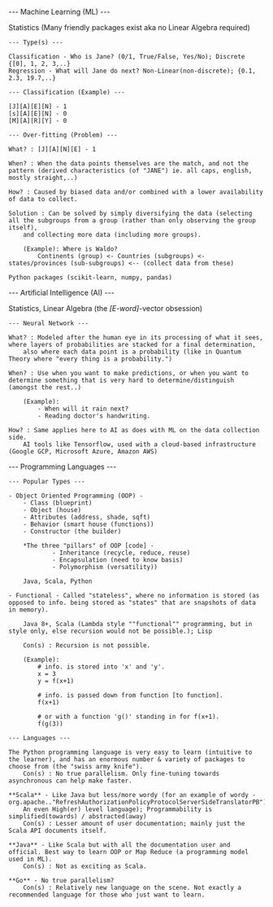 --- Machine Learning (ML) ---

Statistics (Many friendly packages exist aka no Linear Algebra required)

	--- Type(s) ---
	
	Classification - Who is Jane? (0/1, True/False, Yes/No); Discrete {[0], 1, 2, 3,..}
	Regression - What will Jane do next? Non-Linear(non-discrete); {0.1, 2.3, 19.7,..}
	
	--- Classification (Example) ---
	
	[J][A][E][N] - 1
	[s][A][E][N] - 0
	[M][A][R][Y] - 0
	
	--- Over-fitting (Problem) ---
	
	What? : [J][A][N][E] - 1
	
	When? : When the data points themselves are the match, and not the pattern (derived characteristics (of "JANE") ie. all caps, english, mostly straight,..)
	
	How? : Caused by biased data and/or combined with a lower availability of data to collect.
		
	Solution : Can be solved by simply diversifying the data (selecting all the subgroups from a group (rather than only observing the group itself),
		and collecting more data (including more groups).
		
		(Example): Where is Waldo?
			Continents (group) <- Countries (subgroups) <- states/provinces (sub-subgroups) <-- (collect data from these)
	
	Python packages (scikit-learn, numpy, pandas)
		
--- Artificial Intelligence (AI) ---

Statistics, Linear Algebra (the _[E-word]_-vector obsession)

	--- Neural Network ---
	
	What? : Modeled after the human eye in its processing of what it sees, where layers of probabilities are stacked for a final determination, 
	  	also where each data point is a probability (like in Quantum Theory where "every thing is a probability.")
	
	When? : Use when you want to make predictions, or when you want to determine something that is very hard to determine/distinguish (amongst the rest..)
	
		(Example): 
			- When will it rain next?
			- Reading doctor's handwriting.
	
	How? : Same applies here to AI as does with ML on the data collection side. 
		AI tools like Tensorflow, used with a cloud-based infrastructure (Google GCP, Microsoft Azure, Amazon AWS)
	

--- Programming Languages ---

	--- Popular Types ---
	
	- Object Oriented Programming (OOP) - 
 		- Class (blueprint)
   		- Object (house)
     	- Attributes (address, shade, sqft)
       	- Behavior (smart house (functions))
	 	- Constructor (the builder)

  		*The three "pillars" of OOP [code] - 
    			- Inheritance (recycle, reduce, reuse)
       			- Encapsulation (need to know basis)
	  			- Polymorphism (versatility))
	
		Java, Scala, Python
	
	- Functional - Called "stateless", where no information is stored (as opposed to info. being stored as "states" that are snapshots of data in memory).
	
		Java 8+, Scala (Lambda style ""functional"" programming, but in style only, else recursion would not be possible.); Lisp
		
		Con(s) : Recursion is not possible.
		
		(Example): 
			# info. is stored into 'x' and 'y'.
			x = 3
			y = f(x+1)
			
			# info. is passed down from function [to function].
			f(x+1)
			
			# or with a function 'g()' standing in for f(x+1).
			f(g(3))
	
	--- Languages ---
	
	The Python programming language is very easy to learn (intuitive to the learner), and has an enormous number & variety of packages to choose from (the "swiss army knife").
		Con(s) : No true parallelism. Only fine-tuning towards asynchronous can help make faster.
		
	**Scala** - Like Java but less/more wordy (for an example of wordy - org.apache.."RefreshAuthorizationPolicyProtocolServerSideTranslatorPB").
 		An even High(er) level language); Programmability is simplified(towards) / abstracted(away)
		Con(s) : Lesser amount of user documentation; mainly just the Scala API documents itself.
		
	**Java** - Like Scala but with all the documentation user and official. Best way to learn OOP or Map Reduce (a programming model used in ML).
		Con(s) : Not as exciting as Scala.
		
	**Go** - No true parallelism?
		Con(s) : Relatively new language on the scene. Not exactly a recommended language for those who just want to learn.
